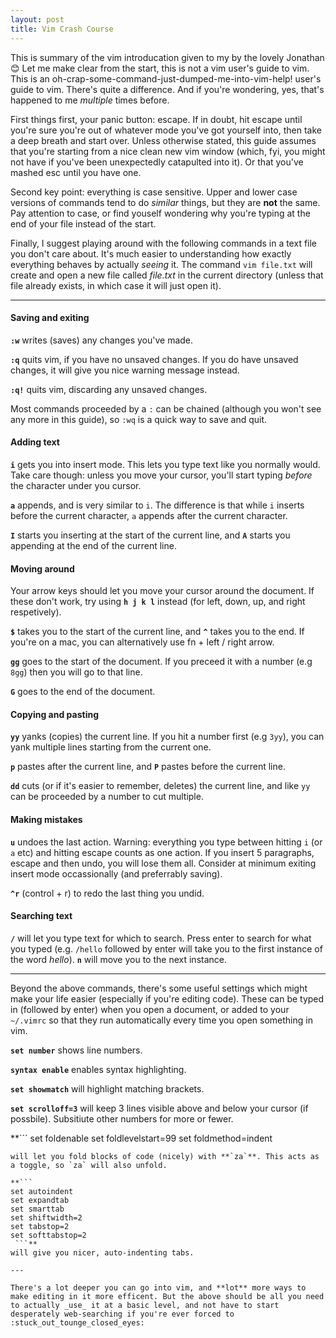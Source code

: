 ```yaml
---
layout: post
title: Vim Crash Course
---
```


This is summary of the vim introducation given to my by the lovely Jonathan :blush: Let me make clear from the start, this is not a vim user's guide to vim. This is an oh-crap-some-command-just-dumped-me-into-vim-help! user's guide to vim. There's quite a difference. And if you're wondering, yes, that's happened to me _multiple_ times before.

First things first, your panic button: escape. If in doubt, hit escape until you're sure you're out of whatever mode you've got yourself into, then take a deep breath and start over. Unless otherwise stated, this guide assumes that you're starting from a nice clean new vim window (which, fyi, you might not have if you've been unexpectedly catapulted into it). Or that you've mashed esc until you have one.

Second key point: everything is case sensitive. Upper and lower case versions of commands tend to do _similar_ things, but they are **not** the same. Pay attention to case, or find youself wondering why you're typing at the end of your file instead of the start.

Finally, I suggest playing around with the following commands in a text file you don't care about. It's much easier to understanding how exactly everything behaves by actually _seeing_ it. The command `vim file.txt` will create and open a new file called _file.txt_ in the current directory (unless that file already exists, in which case it will just open it).

---

#### Saving and exiting

**`:w`** writes (saves) any changes you've made.

**`:q`** quits vim, if you have no unsaved changes. If you do have unsaved changes, it will give you nice warning message instead.

**`:q!`** quits vim, discarding any unsaved changes.

Most commands proceeded by a `:` can be chained (although you won't see any more in this guide), so `:wq` is a quick way to save and quit.

#### Adding text

**`i`** gets you into insert mode. This lets you type text like you normally would. Take care though: unless you move your cursor, you'll start typing _before_ the character under you cursor.

**`a`** appends, and is very similar to `i`. The difference is that while `i` inserts before the current character, `a` appends after the current character.

**`I`** starts you inserting at the start of the current line, and **`A`** starts you appending at the end of the current line.

#### Moving around

Your arrow keys should let you move your cursor around the document. If these don't work, try using **`h j k l`** instead (for left, down, up, and right respetively).

**`$`** takes you to the start of the current line, and **`^`** takes you to the end. If you're on a mac, you can alternatively use fn + left / right arrow.

**`gg`** goes to the start of the document. If you preceed it with a number (e.g `8gg`) then you will go to that line.

**`G`** goes to the end of the document.

#### Copying and pasting

**`yy`** yanks (copies) the current line. If you hit a number first (e.g `3yy`), you can yank multiple lines starting from the current one.

**`p`** pastes after the current line, and **`P`** pastes before the current line.

**`dd`** cuts (or if it's easier to remember, deletes) the current line, and like `yy` can be proceeded by a number to cut multiple.

#### Making mistakes

**`u`** undoes the last action. Warning: everything you type between hitting `i` (or `a` etc) and hitting escape counts as one action. If you insert 5 paragraphs, escape and then undo, you will lose them all. Consider at minimum exiting insert mode occassionally (and preferrably saving).

**`^r`** (control + r) to redo the last thing you undid.

#### Searching text

**`/`** will let you type text for which to search. Press enter to search for what you typed (e.g. `/hello` followed by enter will take you to the first instance of the word _hello_). **`n`** will move you to the next instance.

---

Beyond the above commands, there's some useful settings which might make your life easier (especially if you're editing code). These can be typed in (followed by enter) when you open a document, or added to your `~/.vimrc` so that they run automatically every time you open something in vim.

**`set number`** shows line numbers.

**`syntax enable`** enables syntax highlighting.

**`set showmatch`** will highlight matching brackets.

**`set scrolloff=3`** will keep 3 lines visible above and below your cursor (if possbile). Subsitiute other numbers for more or fewer.

**```
set foldenable
set foldlevelstart=99
set foldmethod=indent
```**
will let you fold blocks of code (nicely) with **`za`**. This acts as a toggle, so `za` will also unfold.

**```
set autoindent
set expandtab
set smarttab
set shiftwidth=2
set tabstop=2
set softtabstop=2
 ```**
will give you nicer, auto-indenting tabs.

---

There's a lot deeper you can go into vim, and **lot** more ways to make editing in it more efficent. But the above should be all you need to actually _use_ it at a basic level, and not have to start desperately web-searching if you're ever forced to :stuck_out_tounge_closed_eyes:

